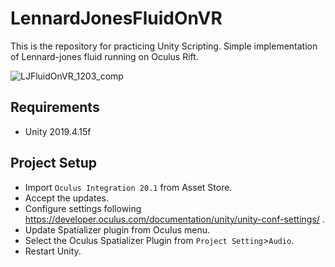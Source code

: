 # LennardJonesFluidOnVR

This is the repository for practicing Unity Scripting.
Simple implementation of Lennard-jones fluid running on Oculus Rift.

![LJFluidOnVR_1203_comp](https://user-images.githubusercontent.com/15133454/101038526-f4ad7980-35be-11eb-95d1-ca72b8aaeabf.gif)

## Requirements
- Unity 2019.4.15f

## Project Setup
- Import `Oculus Integration 20.1` from Asset Store.
- Accept the updates.
- Configure settings following https://developer.oculus.com/documentation/unity/unity-conf-settings/ .
- Update Spatializer plugin from Oculus menu.
- Select the Oculus Spatializer Plugin from `Project Setting`>`Audio`.
- Restart Unity.
